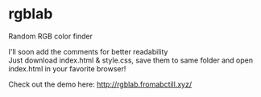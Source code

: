 # rgblab
Random RGB color finder
  
I'll soon add the comments for better readability  
Just download index.html & style.css, save them to same folder and open index.html in your favorite browser!
  
Check out the demo here: http://rgblab.fromabctill.xyz/
